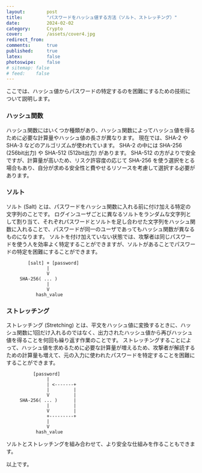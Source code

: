 ```yaml
---
layout:        post
title:         "パスワードをハッシュ値する方法（ソルト、ストレッチング）"
date:          2024-02-02
category:      Crypto
cover:         /assets/cover4.jpg
redirect_from:
comments:      true
published:     true
latex:         false
photoswipe:    false
# sitemap: false
# feed:    false
---
```


ここでは、ハッシュ値からパスワードの特定するのを困難にするための技術について説明します。

### ハッシュ関数

ハッシュ関数にはいくつか種類があり、ハッシュ関数によってハッシュ値を得るために必要な計算量やハッシュ値の長さが異なります。
現在では、SHA-2 や SHA-3 などのアルゴリズムが使われています。
SHA-2 の中には SHA-256 (256bit出力) や SHA-512 (512bit出力) があります。
SHA-512 の方がよりで安全ですが、計算量が高いため、リスク許容度の応じて SHA-256 を使う選択をとる場合もあり、自分が求める安全性と費やせるリソースを考慮して選択する必要があります。

### ソルト

ソルト (Salt) とは、パスワードをハッシュ関数に入れる前に付け加える特定の文字列のことです。
ログインユーザごとに異なるソルトをランダムな文字列として割り当て、それぞれパスワードとソルトを足し合わせた文字列をハッシュ関数に入れることで、パスワードが同一のユーザであってもハッシュ関数が異なるものになります。
ソルトを付け加えていない状態では、攻撃者は同じパスワードを使う人を効率よく特定することができますが、ソルトがあることでパスワードの特定を困難にすることができます。

```fig
        [salt] + [password]
               |
               V
     SHA-256( ... )
               |
               V
           hash_value
```

### ストレッチング

ストレッチング (Stretching) とは、平文をハッシュ値に変換するときに、ハッシュ関数に1回だけ入れるのではなく、出力されたハッシュ値から再びハッシュ値を得ることを何回も繰り返す作業のことです。
ストレッチングすることによって、ハッシュ値を求めるために必要な計算量が増えるため、攻撃者が解読するための計算量も増えて、元の入力に使われたパスワードを特定することを困難にすることができます。

```fig
          [password]
               |
               | <-------+
               |         |
               V         |
     SHA-256( ... )      |
               |         |
               V         |
               +---------+
               |
               V
           hash_value
```

ソルトとストレッチングを組み合わせて、より安全な仕組みを作ることもできます。

以上です。
